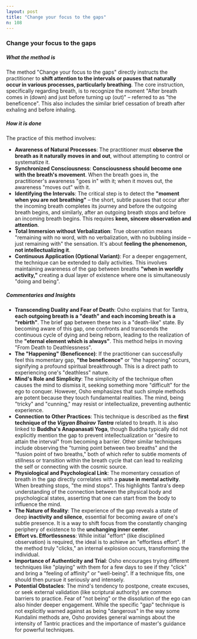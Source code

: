 ```yaml
---
layout: post
title: "Change your focus to the gaps"
n: 108
---
```

### Change your focus to the gaps

##### What the method is
The method "Change your focus to the gaps" directly instructs the practitioner to **shift attention to the intervals or pauses that naturally occur in various processes, particularly breathing**. The core instruction, specifically regarding breath, is to recognize the moment "After breath comes in (down) and just before turning up (out)" – referred to as "the beneficence". This also includes the similar brief cessation of breath after exhaling and before inhaling.

##### How it is done
The practice of this method involves:
*   **Awareness of Natural Processes**: The practitioner must **observe the breath as it naturally moves in and out**, without attempting to control or systematize it.
*   **Synchronized Consciousness**: **Consciousness should become one with the breath's movement**. When the breath goes in, the practitioner's awareness "goes in" with it; when it moves out, the awareness "moves out" with it.
*   **Identifying the Intervals**: The critical step is to detect the **"moment when you are not breathing"** – the short, subtle pauses that occur after the incoming breath completes its journey and before the outgoing breath begins, and similarly, after an outgoing breath stops and before an incoming breath begins. This requires **keen, sincere observation and attention**.
*   **Total Immersion without Verbalization**: True observation means "remaining with no word, with no verbalization, with no bubbling inside – just remaining with" the sensation. It's about **feeling the phenomenon, not intellectualizing it**.
*   **Continuous Application (Optional Variant)**: For a deeper engagement, the technique can be extended to daily activities. This involves maintaining awareness of the gap between breaths **"when in worldly activity,"** creating a dual layer of existence where one is simultaneously "doing and being".

##### Commentaries and Insights
*   **Transcending Duality and Fear of Death**: Osho explains that for Tantra, **each outgoing breath is a "death" and each incoming breath is a "rebirth"**. The brief gap between these two is a "death-like" state. By becoming aware of this gap, one confronts and transcends the continuous cycle of dying and being reborn, leading to the realization of the **"eternal element which is always"**. This method helps in moving "From Death to Deathlessness".
*   **The "Happening" (Beneficence)**: If the practitioner can successfully feel this momentary gap, **"the beneficence"** or "the happening" occurs, signifying a profound spiritual breakthrough. This is a direct path to experiencing one's "deathless" nature.
*   **Mind's Role and Simplicity**: The simplicity of the technique often causes the mind to dismiss it, seeking something more "difficult" for the ego to conquer. However, Osho emphasizes that such simple methods are potent because they touch fundamental realities. The mind, being "tricky" and "cunning," may resist or intellectualize, preventing authentic experience.
*   **Connection to Other Practices**: This technique is described as the **first technique of the *Vigyan Bhairav Tantra*** related to breath. It is also linked to **Buddha's Anapanasati Yoga**, though Buddha typically did not explicitly mention the gap to prevent intellectualization or "desire to attain the interval" from becoming a barrier. Other similar techniques include observing the "turning point between two breaths" and the "fusion point of two breaths," both of which refer to subtle moments of stillness or transition within the breath cycle that can lead to realizing the self or connecting with the cosmic source.
*   **Physiological and Psychological Link**: The momentary cessation of breath in the gap directly correlates with a **pause in mental activity**. When breathing stops, "the mind stops". This highlights Tantra's deep understanding of the connection between the physical body and psychological states, asserting that one can start from the body to influence the mind.
*   **The Nature of Reality**: The experience of the gap reveals a state of deep **inactivity and silence**, essential for becoming aware of one's subtle presence. It is a way to shift focus from the constantly changing periphery of existence to the **unchanging inner center**.
*   **Effort vs. Effortlessness**: While initial "effort" (like disciplined observation) is required, the ideal is to achieve an "effortless effort". If the method truly "clicks," an internal explosion occurs, transforming the individual.
*   **Importance of Authenticity and Trial**: Osho encourages trying different techniques like "playing" with them for a few days to see if they "click" and bring a "feeling of affinity" or "well-being". If a technique fits, one should then pursue it seriously and intensely.
*   **Potential Obstacles**: The mind's tendency to postpone, create excuses, or seek external validation (like scriptural authority) are common barriers to practice. Fear of "not being" or the dissolution of the ego can also hinder deeper engagement. While the specific "gap" technique is not explicitly warned against as being "dangerous" in the way some Kundalini methods are, Osho provides general warnings about the intensity of Tantric practices and the importance of master's guidance for powerful techniques.